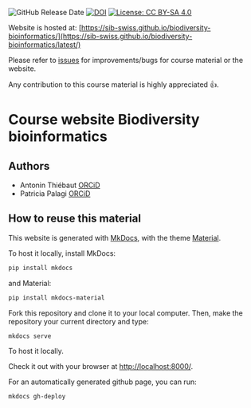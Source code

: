 ![GitHub Release Date](https://img.shields.io/github/release-date/sib-swiss/biodiversity-bioinformatics)
[![DOI](https://zenodo.org/badge/712866039.svg)](https://zenodo.org/badge/latestdoi/712866039)
[![License: CC BY-SA 4.0](https://img.shields.io/badge/License-CC_BY--SA_4.0-lightgrey.svg)](https://creativecommons.org/licenses/by-sa/4.0/)

Website is hosted at: [https://sib-swiss.github.io/biodiversity-bioinformatics/](https://sib-swiss.github.io/biodiversity-bioinformatics/latest/)

Please refer to [issues](https://github.com/sib-swiss/biodiversity-bioinformatics/issues) for improvements/bugs for course material or the website.

Any contribution to this course material is highly appreciated :+1:.

# Course website Biodiversity bioinformatics

## Authors

- Antonin Thiébaut [ORCiD](https://orcid.org/0000-0002-7587-5587)
- Patricia Palagi [ORCiD](https://orcid.org/0000-0001-9062-6303)

## How to reuse this material

This website is generated with [MkDocs](https://www.mkdocs.org/), with the theme [Material](https://squidfunk.github.io/mkdocs-material/).

To host it locally, install MkDocs:
```bash
pip install mkdocs
```

and Material:
```bash
pip install mkdocs-material
```

Fork this repository and clone it to your local computer. Then, make the repository your current directory and type:

```bash
mkdocs serve
```

To host it locally.

Check it out with your browser at [http://localhost:8000/](http://localhost:8000/).

For an automatically generated github page, you can run:

```sh
mkdocs gh-deploy
```
